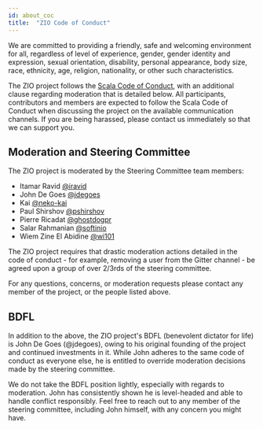 ```yaml
---
id: about_coc
title:  "ZIO Code of Conduct"
---
```


We are committed to providing a friendly, safe and welcoming
environment for all, regardless of level of experience, gender, gender
identity and expression, sexual orientation, disability, personal
appearance, body size, race, ethnicity, age, religion, nationality, or
other such characteristics.

The ZIO project follows the [Scala Code of Conduct](https://www.scala-lang.org/conduct/), with
an additional clause regarding moderation that is detailed below. All participants, contributors and 
members are expected to follow the Scala Code of Conduct when discussing the project on the available 
communication channels. If you are being harassed, please contact us immediately so that we can support you.

## Moderation and Steering Committee

The ZIO project is moderated by the Steering Committee team members:

- Itamar Ravid [@iravid](https://github.com/iravid)
- John De Goes [@jdegoes](https://github.com/jdegoes)
- Kai [@neko-kai](https://github.com/neko-kai)
- Paul Shirshov [@pshirshov](https://github.com/pshirshov)
- Pierre Ricadat [@ghostdogpr](https://github.com/ghostdogpr)
- Salar Rahmanian [@softinio](https://github.com/softinio)
- Wiem Zine El Abidine [@wi101](https://github.com/wi101)

The ZIO project requires that drastic moderation actions detailed in the code of 
conduct - for example, removing a user from the Gitter channel - be agreed upon
a group of over 2/3rds of the steering committee.

For any questions, concerns, or moderation requests please contact any member of
the project, or the people listed above.

## BDFL

In addition to the above, the ZIO project's BDFL (benevolent dictator for life) is
John De Goes (@jdegoes), owing to his original founding of the project and continued
investments in it. While John adheres to the same code of conduct as everyone else,
he is entitled to override moderation decisions made by the steering committee.

We do not take the BDFL position lightly, especially with regards to moderation. John
has consistently shown he is level-headed and able to handle conflict responsibly. Feel
free to reach out to any member of the steering committee, including John himself,
with any concern you might have.
